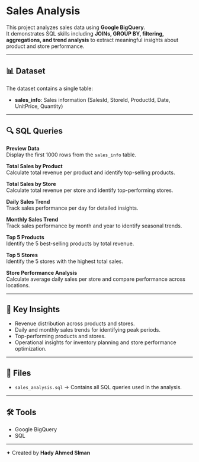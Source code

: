 # Sales Analysis

This project analyzes sales data using **Google BigQuery**.  
It demonstrates SQL skills including **JOINs, GROUP BY, filtering, aggregations, and trend analysis** to extract meaningful insights about product and store performance.

---

## 📊 Dataset
The dataset contains a single table:

- **sales_info**: Sales information (SalesId, StoreId, ProductId, Date, UnitPrice, Quantity)

---

## 🔍 SQL Queries

**Preview Data**  
Display the first 1000 rows from the `sales_info` table.

**Total Sales by Product**  
Calculate total revenue per product and identify top-selling products.

**Total Sales by Store**  
Calculate total revenue per store and identify top-performing stores.

**Daily Sales Trend**  
Track sales performance per day for detailed insights.

**Monthly Sales Trend**  
Track sales performance by month and year to identify seasonal trends.

**Top 5 Products**  
Identify the 5 best-selling products by total revenue.

**Top 5 Stores**  
Identify the 5 stores with the highest total sales.

**Store Performance Analysis**  
Calculate average daily sales per store and compare performance across locations.

---

## 🚀 Key Insights
- Revenue distribution across products and stores.  
- Daily and monthly sales trends for identifying peak periods.  
- Top-performing products and stores.  
- Operational insights for inventory planning and store performance optimization.

---

## 📂 Files
- `sales_analysis.sql` → Contains all SQL queries used in the analysis.

---

## 🛠️ Tools
- Google BigQuery  
- SQL  

---

✦ Created by **Hady Ahmed Slman**
